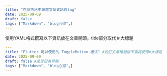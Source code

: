 ```yaml
---
title: "在部落格中設置文章資訊與tag"
date: 2025-09-09
draft: false
tags: ["Markdown", "blog心得",]
---
```


使用YAML格式撰寫以下資訊放在文章開頭，title部分取代＃大標題

```YAML
---
title: "Flutter 可以使用的 ToggleButton 樣式" #設訂文章標題後不需再使用#大標題
date: 2025-09-09
draft: false #是否設為草稿
tags: ["Markdown", "blog心得",]
---
```
